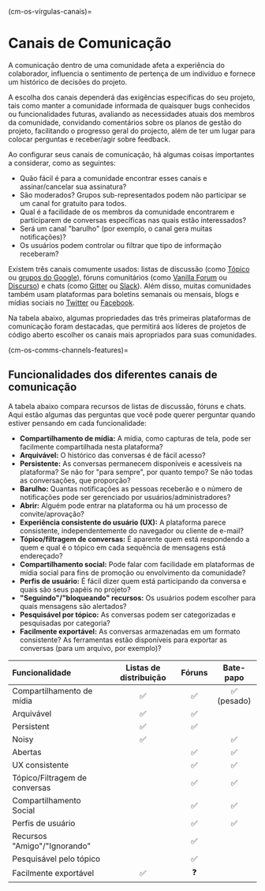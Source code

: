 (cm-os-vírgulas-canais)=
# Canais de Comunicação

A comunicação dentro de uma comunidade afeta a experiência do colaborador, influencia o sentimento de pertença de um indivíduo e fornece um histórico de decisões do projeto.

A escolha dos canais dependerá das exigências específicas do seu projeto, tais como manter a comunidade informada de quaisquer bugs conhecidos ou funcionalidades futuras, avaliando as necessidades atuais dos membros da comunidade, convidando comentários sobre os planos de gestão do projeto, facilitando o progresso geral do projecto, além de ter um lugar para colocar perguntas e receber/agir sobre feedback.

Ao configurar seus canais de comunicação, há algumas coisas importantes a considerar, como as seguintes:

* Quão fácil é para a comunidade encontrar esses canais e assinar/cancelar sua assinatura?
* São moderados? Grupos sub-representados podem não participar se um canal for gratuito para todos.
* Qual é a facilidade de os membros da comunidade encontrarem e participarem de conversas específicas nas quais estão interessados?
* Será um canal "barulho" (por exemplo, o canal gera muitas notificações)?
* Os usuários podem controlar ou filtrar que tipo de informação receberam?

Existem três canais comumente usados: listas de discussão (como [Tópico](https://www.topicbox.com/) ou [grupos do Google](https://support.google.com/mail/thread/14635045?hl=en)), fóruns comunitários (como [Vanilla Forum](https://vanillaforums.com/en/software/) ou [Discurso](https://www.discourse.org/)) e chats (como [Gitter](https://gitter.im/) ou [Slack](https://app.slack.com/signin)). Além disso, muitas comunidades também usam plataformas para boletins semanais ou mensais, blogs e mídias sociais no [Twitter](https://twitter.com/) ou [Facebook](https://www.facebook.com/).

Na tabela abaixo, algumas propriedades das três primeiras plataformas de comunicação foram destacadas, que permitirá aos líderes de projetos de código aberto escolher os canais mais apropriados para suas comunidades.

(cm-os-comms-channels-features)=
## Funcionalidades dos diferentes canais de comunicação

A tabela abaixo compara recursos de listas de discussão, fóruns e chats. Aqui estão algumas das perguntas que você pode querer perguntar quando estiver pensando em cada funcionalidade:

- **Compartilhamento de mídia:** A mídia, como capturas de tela, pode ser facilmente compartilhada nesta plataforma?
- **Arquivável:** O histórico das conversas é de fácil acesso?
- **Persistente:** As conversas permanecem disponíveis e acessíveis na plataforma? Se não for "para sempre", por quanto tempo? Se não todas as conversações, que proporção?
- **Barulho:** Quantas notificações as pessoas receberão e o número de notificações pode ser gerenciado por usuários/administradores?
- **Abrir:** Alguém pode entrar na plataforma ou há um processo de convite/aprovação?
- **Experiência consistente do usuário (UX):** A plataforma parece consistente, independentemente do navegador ou cliente de e-mail?
- **Tópico/filtragem de conversas:** É aparente quem está respondendo a quem e qual é o tópico em cada sequência de mensagens está endereçado?
- **Compartilhamento social:** Pode falar com facilidade em plataformas de mídia social para fins de promoção ou envolvimento da comunidade?
- **Perfis de usuário:** É fácil dizer quem está participando da conversa e quais são seus papéis no projeto?
- **"Seguindo"/"bloqueando" recursos:** Os usuários podem escolher para quais mensagens são alertados?
- **Pesquisável por tópico:** As conversas podem ser categorizadas e pesquisadas por categoria?
- **Facilmente exportável:** As conversas armazenadas em um formato consistente? As ferramentas estão disponíveis para exportar as conversas (para um arquivo, por exemplo)?

| Funcionalidade                | Listas de distribuição | Fóruns | Bate-papo  |
|:----------------------------- |:----------------------:|:------:|:----------:|
| Compartilhamento de mídia     |           ✅            |   ✅    | ✅ (pesado) |
| Arquivável                    |           ✅            |   ✅    |            |
| Persistent                    |           ✅            |   ✅    |            |
| Noisy                         |           ✅            |        |     ✅      |
| Abertas                       |                        |   ✅    |     ✅      |
| UX consistente                |                        |   ✅    |     ✅      |
| Tópico/Filtragem de conversas |                        |   ✅    |     ✅      |
| Compartilhamento Social       |                        |   ✅    |     ✅      |
| Perfis de usuário             |                        |   ✅    |     ✅      |
| Recursos "Amigo"/"Ignorando"  |                        |   ✅    |            |
| Pesquisável pelo tópico       |                        |   ✅    |            |
| Facilmente exportável         |           ✅            |   ❓    |            |
